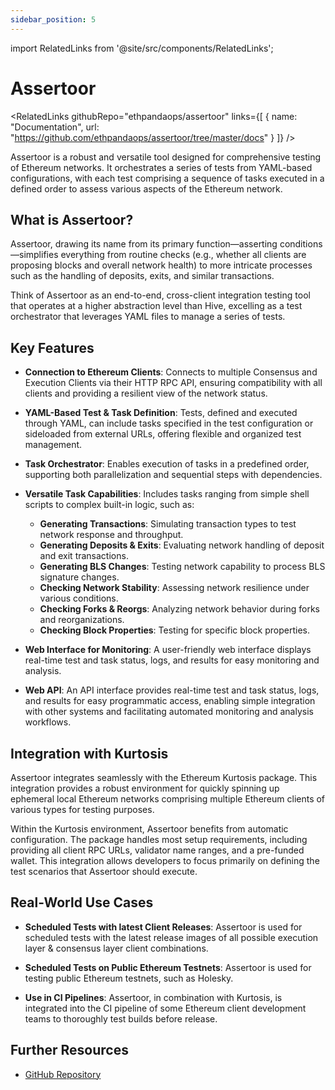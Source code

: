 ```yaml
---
sidebar_position: 5
---
```


import RelatedLinks from '@site/src/components/RelatedLinks';

# Assertoor

<RelatedLinks 
  githubRepo="ethpandaops/assertoor"
  links={[
    {
      name: "Documentation",
      url: "https://github.com/ethpandaops/assertoor/tree/master/docs"
    }
  ]}
/>

Assertoor is a robust and versatile tool designed for comprehensive testing of Ethereum networks. It orchestrates a series of tests from YAML-based configurations, with each test comprising a sequence of tasks executed in a defined order to assess various aspects of the Ethereum network.

## What is Assertoor?

Assertoor, drawing its name from its primary function—asserting conditions—simplifies everything from routine checks (e.g., whether all clients are proposing blocks and overall network health) to more intricate processes such as the handling of deposits, exits, and similar transactions.

Think of Assertoor as an end-to-end, cross-client integration testing tool that operates at a higher abstraction level than Hive, excelling as a test orchestrator that leverages YAML files to manage a series of tests.

## Key Features

- **Connection to Ethereum Clients**: Connects to multiple Consensus and Execution Clients via their HTTP RPC API, ensuring compatibility with all clients and providing a resilient view of the network status.

- **YAML-Based Test & Task Definition**: Tests, defined and executed through YAML, can include tasks specified in the test configuration or sideloaded from external URLs, offering flexible and organized test management.

- **Task Orchestrator**: Enables execution of tasks in a predefined order, supporting both parallelization and sequential steps with dependencies.

- **Versatile Task Capabilities**: Includes tasks ranging from simple shell scripts to complex built-in logic, such as:
  - **Generating Transactions**: Simulating transaction types to test network response and throughput.
  - **Generating Deposits & Exits**: Evaluating network handling of deposit and exit transactions.
  - **Generating BLS Changes**: Testing network capability to process BLS signature changes.
  - **Checking Network Stability**: Assessing network resilience under various conditions.
  - **Checking Forks & Reorgs**: Analyzing network behavior during forks and reorganizations.
  - **Checking Block Properties**: Testing for specific block properties.

- **Web Interface for Monitoring**: A user-friendly web interface displays real-time test and task status, logs, and results for easy monitoring and analysis.

- **Web API**: An API interface provides real-time test and task status, logs, and results for easy programmatic access, enabling simple integration with other systems and facilitating automated monitoring and analysis workflows.

## Integration with Kurtosis

Assertoor integrates seamlessly with the Ethereum Kurtosis package. This integration provides a robust environment for quickly spinning up ephemeral local Ethereum networks comprising multiple Ethereum clients of various types for testing purposes.

Within the Kurtosis environment, Assertoor benefits from automatic configuration. The package handles most setup requirements, including providing all client RPC URLs, validator name ranges, and a pre-funded wallet. This integration allows developers to focus primarily on defining the test scenarios that Assertoor should execute.

## Real-World Use Cases

- **Scheduled Tests with latest Client Releases**: Assertoor is used for scheduled tests with the latest release images of all possible execution layer & consensus layer client combinations.

- **Scheduled Tests on Public Ethereum Testnets**: Assertoor is used for testing public Ethereum testnets, such as Holesky.

- **Use in CI Pipelines**: Assertoor, in combination with Kurtosis, is integrated into the CI pipeline of some Ethereum client development teams to thoroughly test builds before release.

## Further Resources

- [GitHub Repository](https://github.com/ethpandaops/assertoor) 